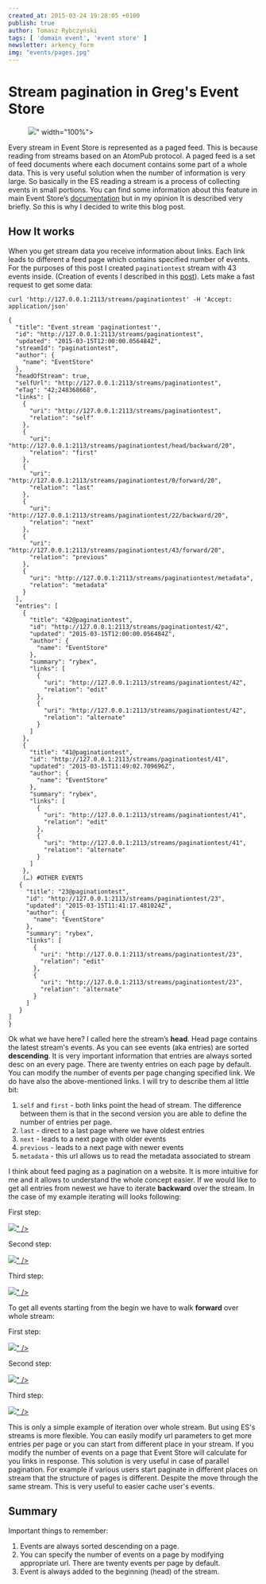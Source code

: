 ```yaml
---
created_at: 2015-03-24 19:28:05 +0100
publish: true
author: Tomasz Rybczyński
tags: [ 'domain event', 'event store' ]
newsletter: arkency_form
img: "events/pages.jpg"
---
```


# Stream pagination in Greg's Event Store

<p>
  <figure>
    <img src="<%= src_fit("events/pages.jpg") %>" width="100%">
  </figure>
</p>

Every stream in Event Store is represented as a paged feed. This is because reading from streams based on an AtomPub protocol. A paged feed is a set of feed documents where each document contains some part of a whole data. This is very useful solution when the number of information is very large. So basically in the ES reading a stream is a process of collecting events in small portions.
You can find some information about this feature in main Event Store’s [documentation](http://docs.geteventstore.com/http-api/3.0.3/reading-streams/) but in my opinion It is described very briefly. So this is why I decided to write this blog post.

<!-- more -->

## How It works

When you get stream data you receive information about links. Each link leads to different a feed page which contains specified number of events. For the purposes of this post I created `paginationtest` stream with 43 events inside.
(Creation of events I described in this [post](/2015/03/your-solid-tool-for-event-sourcing-eventstore-examples/)). Lets make a fast request to get some data:

```
curl 'http://127.0.0.1:2113/streams/paginationtest' -H 'Accept: application/json'

{
  "title": "Event stream 'paginationtest'",
  "id": "http://127.0.0.1:2113/streams/paginationtest",
  "updated": "2015-03-15T12:00:00.056484Z",
  "streamId": "paginationtest",
  "author": {
    "name": "EventStore"
  },
  "headOfStream": true,
  "selfUrl": "http://127.0.0.1:2113/streams/paginationtest",
  "eTag": "42;248368668",
  "links": [
    {
      "uri": "http://127.0.0.1:2113/streams/paginationtest",
      "relation": "self"
    },
    {
      "uri": "http://127.0.0.1:2113/streams/paginationtest/head/backward/20",
      "relation": "first"
    },
    {
      "uri": "http://127.0.0.1:2113/streams/paginationtest/0/forward/20",
      "relation": "last"
    },
    {
      "uri": "http://127.0.0.1:2113/streams/paginationtest/22/backward/20",
      "relation": "next"
    },
    {
      "uri": "http://127.0.0.1:2113/streams/paginationtest/43/forward/20",
      "relation": "previous"
    },
    {
      "uri": "http://127.0.0.1:2113/streams/paginationtest/metadata",
      "relation": "metadata"
    }
  ],
  "entries": [
    {
      "title": "42@paginationtest",
      "id": "http://127.0.0.1:2113/streams/paginationtest/42",
      "updated": "2015-03-15T12:00:00.056484Z",
      "author": {
        "name": "EventStore"
      },
      "summary": "rybex",
      "links": [
        {
          "uri": "http://127.0.0.1:2113/streams/paginationtest/42",
          "relation": "edit"
        },
        {
          "uri": "http://127.0.0.1:2113/streams/paginationtest/42",
          "relation": "alternate"
        }
      ]
    },
    {
      "title": "41@paginationtest",
      "id": "http://127.0.0.1:2113/streams/paginationtest/41",
      "updated": "2015-03-15T11:49:02.709696Z",
      "author": {
        "name": "EventStore"
      },
      "summary": "rybex",
      "links": [
        {
          "uri": "http://127.0.0.1:2113/streams/paginationtest/41",
          "relation": "edit"
        },
        {
          "uri": "http://127.0.0.1:2113/streams/paginationtest/41",
          "relation": "alternate"
        }
      ]
    },
    (…) #OTHER EVENTS
   {
     "title": "23@paginationtest",
     "id": "http://127.0.0.1:2113/streams/paginationtest/23",
     "updated": "2015-03-15T11:41:17.481024Z",
     "author": {
       "name": "EventStore"
     },
     "summary": "rybex",
     "links": [
       {
         "uri": "http://127.0.0.1:2113/streams/paginationtest/23",
         "relation": "edit"
       },
       {
         "uri": "http://127.0.0.1:2113/streams/paginationtest/23",
         "relation": "alternate"
       }
     ]
   }
]
}
```

Ok what we have here? I called here the stream’s **head**. Head page contains the latest stream's events. As you can see events (aka entries) are sorted **descending**. It is very important information that entries are always sorted desc on an every page.
There are twenty entries on each page by default. You can modify the number of events per page changing specified link. We do have also the above-mentioned links. I will try to describe them al little bit:

1. `self` and `first` - both links point the head of stream. The difference between them is that in the second version you are able to define the number of entries per page.
2. `last` -  direct to a last page where we have oldest entries
3. `next` - leads to a next page with older events
4. `previous` - leads to a next page with newer events
5. `metadata` - this url allows us to read the metadata associated to stream

I think about feed paging as a pagination on a website. It is more intuitive for me and it allows to understand the whole concept easier.
If we would like to get all entries from newest we have to iterate **backward** over the stream. In the case of my example iterating will looks following:

First step:

<a href="/assets/images/events/backward_first.png" rel="lightbox[picker]">
  <img src="<%= src_fit("events/backward_first.png") %>" />
</a>

Second step:

<a href="/assets/images/events/backward_second.png" rel="lightbox[picker]">
  <img src="<%= src_fit("events/backward_second.png") %>" />
</a>

Third step:

<a href="/assets/images/events/backward_third.png" rel="lightbox[picker]">
  <img src="<%= src_fit("events/backward_third.png") %>" />
</a>

To get all events starting from the begin we have to walk **forward** over whole stream:

First step:

<a href="/assets/images/events/forward_first.png" rel="lightbox[picker]">
  <img src="<%= src_fit("events/forward_first.png") %>" />
</a>

Second step:

<a href="/assets/images/events/forward_second.png" rel="lightbox[picker]">
  <img src="<%= src_fit("events/forward_second.png") %>" />
</a>

Third step:

<a href="/assets/images/events/forward_third.png" rel="lightbox[picker]">
  <img src="<%= src_fit("events/forward_third.png") %>" />
</a>

This is only a simple example of iteration over whole stream. But using ES's streams is more flexible. You can easily modify url parameters to get more entries per page or you can start from different place in your stream.
If you modify the number of events on a page that Event Store will calculate for you links in response. This solution is very useful in case of parallel pagination. For example
if various users start paginate in different places on stream that the structure of pages is different. Despite the move through the same stream. This is very useful to easier cache user's events.

## Summary

Important things to remember:

1. Events are always sorted descending on a page.
2. You can specify the number of events on a page by modifying appropriate url. There are twenty events per page by default.
3. Event is always added to the beginning (head) of the stream.


